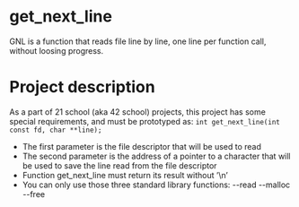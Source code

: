# get_next_line
GNL is a function that reads file line by line, one line per function call, without loosing progress.

# Project description
As a part of 21 school (aka 42 school) projects, this project has some special requirements, and must be prototyped as:
`int get_next_line(int const fd, char **line);`
- The first parameter is the file descriptor that will be used to read
- The second parameter is the address of a pointer to a character that will be used to save the line read from the file descriptor
- Function get_next_line must return its result without ’\n’
- You can only use those three standard library functions:
  --read
  --malloc
  --free
